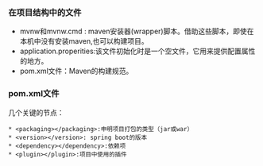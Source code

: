 ### 在项目结构中的文件
* mvnw和mvnw.cmd : maven安装器(wrapper)脚本。借助这些脚本，即使在本机中没有安装maven,也可以构建项目。
* application.properities:该文件初始化时是一个空文件，它用来提供配置属性的地方。
* pom.xml文件：Maven的构建规范。

### pom.xml文件
几个关键的节点：
```
* <packaging></packaging>:申明项目打包的类型（jar或war）
* <version></version>: spring boot的版本
* <dependency></dependency>:依赖项
* <plugin></plugin>:项目中使用的插件
```
